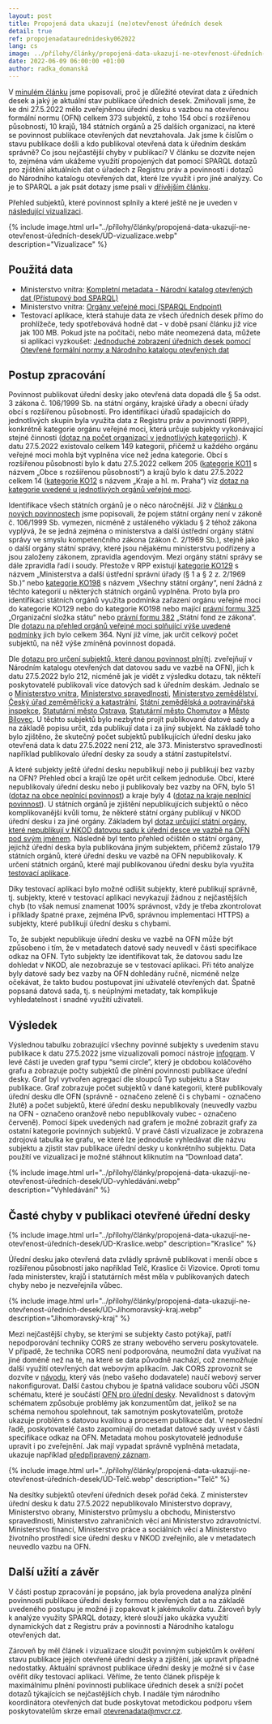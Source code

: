 ```yaml
---
layout: post
title: Propojená data ukazují (ne)otevřenost úředních desek 
detail: true
ref: propojenadataurednidesky062022
lang: cs
image: ../přílohy/články/propojená-data-ukazují-ne-otevřenost-úředních-desek/ÚD-vizualizace.webp
date: 2022-06-09 06:00:00 +01:00
author: radka_domanská
---
```

V [minulém článku] jsme popisovali, proč je důležité otevírat data z úředních desek a jaký je aktuální stav publikace úředních desek.
Zmiňovali jsme, že ke dni 27.5.2022 mělo zveřejněnou úřední desku s vazbou na otevřenou formální normu (OFN) celkem 373 subjektů, z toho 154 obcí s rozšířenou působností, 10 krajů, 184 státních orgánů a 25 dalších organizací, na které se povinnost publikace otevřených dat nevztahovala. 
Jak jsme k číslům o stavu publikace došli a kdo publikoval otevřená data k úředním deskám správně?
Co jsou nejčastější chyby v publikaci? 
V článku se dozvíte nejen to, zejména vám ukážeme využití propojených dat pomocí SPARQL dotazů pro zjištění aktuálních dat o úřadech z Registru práv a povinností i dotazů do Národního katalogu otevřených dat, které lze využít i pro jiné analýzy.
Co je to SPARQL a jak psát dotazy jsme psali v [dřívějším článku].

<!--more-->

Přehled subjektů, které povinnost splnily a které ještě ne je uveden v [následující vizualizaci].

{% include image.html url="../přílohy/články/propojená-data-ukazují-ne-otevřenost-úředních-desek/ÚD-vizualizace.webp" description="Vizualizace" %}

## Použitá data
- Ministerstvo vnitra: [Kompletní metadata - Národní katalog otevřených dat (Přístupový bod SPARQL)]
- Ministerstvo vnitra: [Orgány veřejné moci (SPARQL Endpoint)]
- Testovací aplikace, která stahuje data ze všech úředních desek přímo do prohlížeče, tedy spotřebovává hodně dat - v době psaní článku již více jak 100 MB. Pokud jste na počítači, nebo máte neomezená data, můžete si aplikaci vyzkoušet: [Jednoduché zobrazení úředních desek pomocí Otevřené formální normy a Národního katalogu otevřených dat]

## Postup zpracování
Povinnost publikovat úřední desky jako otevřená data dopadá dle § 5a odst. 3 zákona č. 106/1999 Sb. na státní orgány, krajské úřady a obecní úřady obcí s rozšířenou působností. 
Pro identifikaci úřadů spadajících do jednotlivých skupin byla využita data z Registru práv a povinností (RPP), konkrétně kategorie orgánu veřejné moci, která určuje subjekty vykonávající stejné činnosti ([dotaz na počet organizací v jednotlivých kategoriích]).
K datu 27.5.2022 existovalo celkem 149 kategorií, přičemž u každého orgánu veřejné moci mohla být vyplněna více než jedna kategorie. 
Obcí s rozšířenou působností bylo k datu 27.5.2022 celkem 205 ([kategorie KO11] s názvem „Obce s rozšířenou působností“) a krajů bylo k datu 27.5.2022 celkem 14 ([kategorie KO12] s názvem „Kraje a hl. m. Praha“) viz [dotaz na kategorie uvedené u jednotlivých orgánů veřejné moci]. 

Identifikace všech státních orgánů je o něco náročnější. 
Již v [článku o nových povinnostech]  jsme popisovali, že pojem státní orgány není v zákoně č. 106/1999 Sb. vymezen, nicméně z ustáleného výkladu § 2 téhož zákona vyplývá, že se jedná zejména o ministerstva a další ústřední orgány státní správy ve smyslu kompetenčního zákona (zákon č. 2/1969 Sb.), stejně jako o další orgány státní správy, které jsou nějakému ministerstvu podřízeny a jsou založeny zákonem, zpravidla agendovým.
Mezi orgány státní správy se dále zpravidla řadí i soudy. 
Přestože v RPP existují [kategorie KO129] s názvem „Ministerstva a další ústřední správní úřady (§ 1 a § 2 z. 2/1969 Sb.)“ nebo [kategorie KO198] s názvem „Všechny státní orgány“, není žádná z těchto kategorií u některých státních orgánů vyplněna. 
Proto byla pro identifikaci státních orgánů využita podmínka zařazení orgánu veřejné moci do kategorie KO129 nebo do kategorie KO198 nebo mající [právní formu 325] „Organizační složka státu“ nebo [právní formu 382] „Státní fond ze zákona“.
Dle [dotazu na přehled orgánů veřejné moci splňující výše uvedené podmínky] jich bylo celkem 364. 
Nyní již víme, jak určit celkový počet subjektů, na něž výše zmíněná povinnost dopadá.

Dle [dotazu pro určení subjektů, které danou povinnost plní](tj. zveřejňují v Národním katalogu otevřených dat datovou sadu ve vazbě na OFN), jich k datu 27.5.2022 bylo 212, nicméně jak je vidět z výsledku dotazu, tak někteří poskytovatelé publikovali více datových sad k úředním deskám. 
Jednalo se o [Ministerstvo vnitra], [Ministerstvo spravedlnosti], [Ministerstvo zemědělství], [Český úřad zeměměřický a katastrální], [Státní zemědělská a potravinářská inspekce], [Statutární město Ostrava], [Statutární město Chomutov] a [Město Bílovec].
U těchto subjektů bylo nezbytné projít publikované datové sady a na základě popisu určit, zda publikují data i za jiný subjekt.
Na základě toho bylo zjištěno, že skutečný počet subjektů publikujících úřední desku jako otevřená data k datu 27.5.2022 není 212, ale 373.
Ministerstvo spravedlnosti například publikovalo úřední desky za soudy a státní zastupitelství.

A které subjekty ještě úřední desku nepublikují nebo ji publikují bez vazby na OFN? 
Přehled obcí a krajů lze opět určit celkem jednoduše. 
Obcí, které nepublikovaly úřední desku nebo ji publikovaly bez vazby na OFN, bylo 51 ([dotaz na obce neplnící povinnost]) a kraje byly 4 ([dotaz na kraje neplnící povinnost]).
U státních orgánů je zjištění nepublikujících subjektů o něco komplikovanější kvůli tomu, že některé státní orgány publikují v NKOD úřední desku i za jiné orgány. Základem byl [dotaz určující státní orgány, které nepublikují v NKOD datovou sadu k úřední desce ve vazbě na OFN pod svým jménem].
Následně byl tento přehled očištěn o státní orgány, jejichž úřední deska byla publikována jiným subjektem, přičemž zůstalo 179 státních orgánů, které úřední desku ve vazbě na OFN nepublikovaly.
K určení státních orgánů, které mají publikovanou úřední desku byla využita [testovací aplikace].

Díky testovací aplikaci bylo možné odlišit subjekty, které publikují správně, tj. subjekty, které v testovací aplikaci nevykazují žádnou z nejčastějších chyb (to však nemusí znamenat 100% správnost, vždy je třeba zkontrolovat i příklady špatné praxe, zejména IPv6, správnou implementaci HTTPS) a subjekty, které publikují úřední desku s chybami. 

To, že subjekt nepublikuje úřední desku ve vazbě na OFN může být způsobeno i tím, že v metadatech datové sady neuvedl v části specifikace odkaz na OFN.
Tyto subjekty lze identifikovat tak, že datovou sadu lze dohledat v NKOD, ale nezobrazuje se v testovací aplikaci. 
Při této analýze byly datové sady bez vazby na OFN dohledány ručně, nicméně nelze očekávat, že takto budou postupovat jiní uživatelé otevřených dat.
Špatně popsaná datová sada, tj. s neúplnými metadaty, tak komplikuje vyhledatelnost i snadné využití uživateli.

## Výsledek
Výslednou tabulku zobrazující všechny povinné subjekty s uvedením stavu publikace k datu 27.5.2022 jsme vizualizovali pomocí nástroje [infogram].
V levé části je uveden graf typu “semi circle”, který je obdobou koláčového grafu a zobrazuje počty subjektů dle plnění povinnosti publikace úřední desky. Graf byl vytvořen agregací dle sloupců Typ subjektu a Stav publikace. Graf zobrazuje počet subjektů v dané kategorii, které publikovaly úřední desku dle OFN (správně - označeno zeleně či s chybami - označeno žlutě) a počet subjektů, které úřední desku nepublikovaly (neuvedly vazbu na OFN - označeno oranžově nebo nepublikovaly vubec - označeno červeně). Pomocí šipek uvedených nad grafem je možné zobrazit grafy za ostatní kategorie povinných subjektů. V pravé části vizualizace je zobrazena zdrojová tabulka ke grafu, ve které lze jednoduše vyhledávat dle názvu subjektu a zjistit stav publikace úřední desky u konkrétního subjektu. Data použití ve vizualizaci je možné stáhnout kliknutím na “Download data”.

{% include image.html url="../přílohy/články/propojená-data-ukazují-ne-otevřenost-úředních-desek/ÚD-vyhledávání.webp" description="Vyhledávání" %}

## Časté chyby v publikaci otevřené úřední desky

{% include image.html url="../přílohy/články/propojená-data-ukazují-ne-otevřenost-úředních-desek/ÚD-Kraslice.webp" description="Kraslice" %}

Úřední desku jako otevřená data zvládly správně publikovat i menší obce s rozšířenou působností jako například Telč, Kraslice či Vizovice.
Oproti tomu řada ministerstev, krajů i statutárních měst měla v publikovaných datech chyby nebo je nezveřejnila vůbec.

{% include image.html url="../přílohy/články/propojená-data-ukazují-ne-otevřenost-úředních-desek/ÚD-Jihomoravský-kraj.webp" description="Jihomoravský-kraj" %}

Mezi nejčastější chyby, se kterými se subjekty často potýkají, patří nepodporování techniky CORS ze strany webového serveru poskytovatele.
V případě, že technika CORS není podporována, neumožní data využívat na jiné doméně než na té, na které se data původně nachází, což znemožňuje další využití otevřených dat webovým aplikacím.
Jak CORS zprovoznit se dozvíte v [návodu], který vás (nebo vašeho dodavatele) naučí webový server nakonfigurovat.
Další častou chybou je špatná validace souboru vůči JSON schématu, které je součástí [OFN pro úřední desky].
Nevalidnost s datovým schématem způsobuje problémy jak konzumentům dat, jelikož se na schéma nemohou spolehnout, tak samotným poskytovatelům, protože ukazuje problém s datovou kvalitou a procesem publikace dat. 
V neposlední řadě, poskytovatelé často zapomínají do metadat datové sady uvést v části specifikace odkaz na OFN.
Metadata mohou poskytovatelé jednoduše upravit i po zveřejnění.
Jak mají vypadat správně vyplněná metadata, ukazuje například [předpřipravený záznam].

{% include image.html url="../přílohy/články/propojená-data-ukazují-ne-otevřenost-úředních-desek/ÚD-Telč.webp" description="Telč" %}

Na desítky subjektů otevření úředních desek pořád čeká. 
Z ministerstev úřední desku k datu 27.5.2022 nepublikovalo Ministerstvo dopravy, Ministerstvo obrany, Ministerstvo průmyslu a obchodu, Ministerstvo spravedlnosti, Ministerstvo zahraničních věcí ani Ministerstvo zdravotnictví.
Ministerstvo financí, Ministerstvo práce a sociálních věcí a Ministerstvo životního prostředí sice úřední desku v NKOD zveřejnilo, ale v metadatech neuvedlo vazbu na OFN.

## Další užití a závěr
V části postup zpracování je popsáno, jak byla provedena analýza plnění povinnosti publikace úřední desky formou otevřených dat a na základě uvedeného postupu je možné ji zopakovat k jakémukoliv datu. 
Zároveň byly k analýze využity SPARQL dotazy, které slouží jako ukázka využití dynamických dat z Registru práv a povinností a Národního katalogu otevřených dat. 

Zároveň by měl článek i vizualizace sloužit povinným subjektům k ověření stavu publikace jejich otevřené úřední desky a zjištění, jak upravit případné nedostatky.
Aktuální správnost publikace úřední desky je možné si v čase ověřit díky testovací aplikaci.
Věříme, že tento článek přispěje k maximálnímu plnění povinnosti publikace úředních desek a sníží počet dotazů týkajících se nejčastějších chyb.
I nadále tým národního koordinátora otevřených dat bude poskytovat metodickou podporu všem poskytovatelům skrze email [otevrenadata@mvcr.cz]. 

[minulém článku]: /články/otevřené-úřední-desky-po-čtvrt-roce-je-jich-665 "Otevřené úřední desky - po čtvrt roce je jich 665"
[dřívějším článku]: /články/znalostní-grafy-03-sparql "Série Znalostní grafy: Díl 3: SPARQL"
[následující vizualizaci]: https://infogram.com/plneni-povinnosti-publikace-uredni-desky-jako-otevrena-data-1hzj4o35mkjl34p?live "Vizualizace plnění povinnosti publikace úřední desky"
[Kompletní metadata - Národní katalog otevřených dat (Přístupový bod SPARQL)]: /datová-sada?iri=https%3A%2F%2Fdata.gov.cz%2Fzdroj%2Fdatové-sady%2F00007064%2Ffecee27b4a44fa89cbe8cc491fe5540c "SPARQL Kompletní metadata"
[Orgány veřejné moci (SPARQL Endpoint)]: /datová-sada?iri=https%3A%2F%2Fdata.gov.cz%2Fzdroj%2Fdatové-sady%2F00007064%2F44a9d6abacd4d0e83a0694e74d028f51 "SPARQL OVM"
[Jednoduché zobrazení úředních desek pomocí Otevřené formální normy a Národního katalogu otevřených dat]: /články/nová-éra-úředních-desek#jednoduché-zobrazení-úředních-desek-pomocí-otevřené-formální-normy-a-národního-katalogu-otevřených-dat "Testovací aplikace"
[dotaz na počet organizací v jednotlivých kategoriích]: https://api.triplydb.com/s/LqWC1nQ7c "Dotaz na počet organizací v jednotlivých kategoriích"
[dotaz na kategorie uvedené u jednotlivých orgánů veřejné moci]: https://api.triplydb.com/s/9T1HNKTdf "Dotaz na kategorie uvedené u jednotlivých orgánů veřejné moci"
[článku o nových povinnostech]: /články/nové-povinnosti-pro-obce-kraje-a-orgány-státní-správy-v-oblasti-otevřených-dat "Nové povinnosti pro obce, kraje a orgány státní správy v oblasti otevřených dat"
[dotazu na přehled orgánů veřejné moci splňující výše uvedené podmínky]: https://api.triplydb.com/s/S2Gw7ZvXF "Dotaz na přehled orgánů veřejné moci splňující výše uvedené podmínky"
[dotazu pro určení subjektů, které danou povinnost plní]: https://api.triplydb.com/s/DotA4DY9Z "Dotaz pro určení subjektů, které danou povinnost plní"
[dotaz na obce neplnící povinnost]: https://api.triplydb.com/s/-4CzrosKo "Dotaz na obce neplnící povinnost"
[dotaz na kraje neplnící povinnost]: https://api.triplydb.com/s/Hc2mMfplA "Dotaz na kraje neplnící povinnost"
[dotaz určující státní orgány, které nepublikují v NKOD datovou sadu k úřední desce ve vazbě na OFN pod svým jménem]: https://api.triplydb.com/s/iYhKrEskv "Dotaz určující státní orgány, které nepublikují v NKOD datovou sadu k úřední desce ve vazbě na OFN pod svým jménem"
[testovací aplikace]: /články/nová-éra-úředních-desek#jednoduché-zobrazení-úředních-desek-pomocí-otevřené-formální-normy-a-národního-katalogu-otevřených-dat "Testovací aplikace"
[návodu]: https://opendata.gov.cz/špatná-praxe:chybějící-cors "Chybějící CORS"
[OFN pro úřední desky]: https://ofn.gov.cz/úřední-desky/2021-07-20/ "OFN Úřední desky"
[předpřipravený záznam]: /formulář/registrace-datové-sady?file=https%3A%2F%2Fofn.gov.cz%2Fúřední-desky%2F2021-07-20%2Fmetadata%2Fúřední-desky.jsonld "Předpřipravený záznam"
[otevrenadata@mvcr.cz]: mailto:otevrenadata@mvcr.cz "mailto:otevrenadata@mvcr.cz"
[kategorie KO11]: https://rpp-opendata.egon.gov.cz/odrpp/zdroj/kategorie-ovm/KO11 "Kategorie KO11 RPP"
[kategorie KO12]: https://rpp-opendata.egon.gov.cz/odrpp/zdroj/kategorie-ovm/KO12 "Kategorie KO12 RPP"
[kategorie KO129]:  https://rpp-opendata.egon.gov.cz/odrpp/zdroj/kategorie-ovm/KO129 "Kategorie KO129 RPP"
[kategorie KO198]: https://rpp-opendata.egon.gov.cz/odrpp/zdroj/kategorie-ovm/KO198 "Kategorie KO198 RPP"
[právní formu 325]: https://rpp-opendata.egon.gov.cz/odrpp/zdroj/právní-forma/325 "Právní forma 325 RPP"
[právní formu 382]: https://rpp-opendata.egon.gov.cz/odrpp/zdroj/právní-forma/382 "Právní forma 382 RPP"
[Ministerstvo vnitra]: /datové-sady?dotaz=úřední%20deska&poskytovatel=https%3A%2F%2Frpp-opendata.egon.gov.cz%2Fodrpp%2Fzdroj%2Forgán-veřejné-moci%2F00007064 "Datové sady publikované k úředním deskám MV"
[Ministerstvo spravedlnosti]: /datové-sady?dotaz=úřední%20deska&poskytovatel=https%3A%2F%2Frpp-opendata.egon.gov.cz%2Fodrpp%2Fzdroj%2Forgán-veřejné-moci%2F00025429 "Datové sady publikované k úředním deskám MSp"
[Ministerstvo zemědělství]: /datové-sady?dotaz=úřední%20deska&poskytovatel=https%3A%2F%2Frpp-opendata.egon.gov.cz%2Fodrpp%2Fzdroj%2Forgán-veřejné-moci%2F00020478 "Datové sady publikované k úředním deskám MZe"
[Český úřad zeměměřický a katastrální]: /datové-sady?dotaz=úřední%20deska&poskytovatel=https%3A%2F%2Frpp-opendata.egon.gov.cz%2Fodrpp%2Fzdroj%2Forgán-veřejné-moci%2F00025712 "Datové sady publikované k úředním deskám ČÚZK"
[Státní zemědělská a potravinářská inspekce]: /datové-sady?dotaz=úřední%20deska&poskytovatel=https%3A%2F%2Frpp-opendata.egon.gov.cz%2Fodrpp%2Fzdroj%2Forgán-veřejné-moci%2F75014149 "Datové sady publikované k úředním deskám SZPI"
[Statutární město Ostrava]: /datové-sady?dotaz=úřední%20deska&poskytovatel=https%3A%2F%2Frpp-opendata.egon.gov.cz%2Fodrpp%2Fzdroj%2Forgán-veřejné-moci%2F00845451 "Datové sady publikované k úředním deskám Statutárního města Ostrava"
[Statutární město Chomutov]: /datové-sady?dotaz=úřední%20deska&poskytovatel=https%3A%2F%2Frpp-opendata.egon.gov.cz%2Fodrpp%2Fzdroj%2Forgán-veřejné-moci%2F00261891 "Datové sady publikované k úředním deskám Statutárního města Chomutov"
[Město Bílovec]: /datové-sady?dotaz=úřední%20deska&poskytovatel=https%3A%2F%2Frpp-opendata.egon.gov.cz%2Fodrpp%2Fzdroj%2Forgán-veřejné-moci%2F00297755 "Datové sady publikované k úředním deskám Města Bílovec"
[infogram]: https://infogram.com/plneni-povinnosti-publikace-uredni-desky-jako-otevrena-data-1hzj4o35mkjl34p?live "Vizualizace v programu Infogram"
